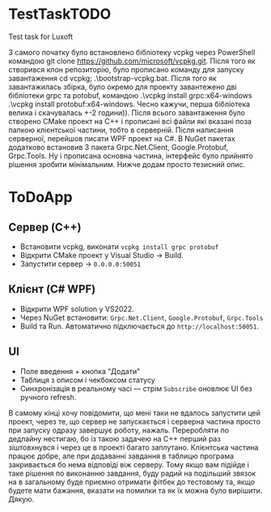 # TestTaskTODO
Test task for Luxoft


З самого початку було встановлено бібліотеку vcpkg через PowerShell командою git clone https://github.com/microsoft/vcpkg.git. Після того як створився клон репозиторію, було прописано команду для запуску завантаження cd vcpkg; .\bootstrap-vcpkg.bat. Після того як завантажилась збірка, було окремо для проекту завантежено дві бібліотеки grpc та potobuf, командою .\vcpkg install grpc:x64-windows
.\vcpkg install protobuf:x64-windows. Чесно кажучи, перша бібліотека велика і скачувалась +-2 години)). Після всього завантаження було створено CMake проект на С++ і прописані всі файли які вказані поза папкою клієнтської частини, тобто в серверній. Після написання серверної, перейшов писати WPF проект на C#. В NuGet пакетах додатково встановив 3 пакета Grpc.Net.Client, Google.Protobuf, Grpc.Tools. Ну і прописана основна частина, інтерфейс було прийнято рішення зробити мінімальним. Нижче додам просто тезисний опис.

# ToDoApp

## Сервер (C++)
- Встановити vcpkg, виконати `vcpkg install grpc protobuf`
- Відкрити CMake проект у Visual Studio → Build.
- Запустити сервер → `0.0.0.0:50051`

## Клієнт (C# WPF)
- Відкрити WPF solution у VS2022.
- Через NuGet встановити: `Grpc.Net.Client`, `Google.Protobuf`, `Grpc.Tools`
- Build та Run. Автоматично підключається до `http://localhost:50051`.

## UI
- Поле введення + кнопка "Додати"
- Таблиця з описом і чекбоксом статусу
- Синхронізація в реальному часі — стрім `Subscribe` оновлює UI без ручного refresh.

В самому кінці хочу повідомити, що мені таки не вдалось запустити цей проект, через те, що сервер не запускається і серверна частина просто при запуску одразу завершує роботу, нажаль. Переробляти по дедлайну нестигаю, бо із такою задачею на С++ перший раз зіштовхнувся і через це в проекті багато заплутано. Клієнтська частина працює добре, але при додаванні завдання в таблицю програма закривається бо нема відповіді віж серверу. Тому якщо вам підійде і таке рішення по виконанню завдання, буду радий на подільший звязок на в загальному буде приємно отримати фітбек до тестовому та, якщо будете мати бажання, вказати на помилки та як їх можна було вирішити. Дякую.
